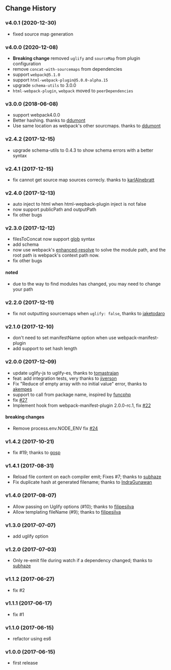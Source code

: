 ## Change History

### v4.0.1 (2020-12-30)
* fixed source map generation

### v4.0.0 (2020-12-08)
* **Breaking change** removed `uglify` and `sourceMap` from plugin configuration
* remove `concat-with-sourcemaps` from dependencies
* support `webpack@5.1.0`
* support `html-webpack-plugin@5.0.0-alpha.15`
* upgrade `schema-utils` to 3.0.0
* `html-webpack-plugin`, `webpack` moved to `peerDependencies`

### v3.0.0 (2018-06-08)
* support webpack4.0.0
* Better hashing. thanks to [ddumont](https://github.com/ddumont)
* Use same location as webpack's other sourcmaps. thanks to [ddumont](https://github.com/ddumont)

### v2.4.2 (2017-12-15)
* upgrade schema-utils to 0.4.3 to show schema errors with a better syntax

### v2.4.1 (2017-12-15)
* fix cannot get source map sources correcly. thanks to [karlAlnebratt](https://github.com/karlAlnebratt)

### v2.4.0 (2017-12-13)
* auto inject to html when html-wepback-plugin inject is not false
* now support publicPath and outputPath
* fix other bugs

### v2.3.0 (2017-12-12)
* filesToConcat now support [glob](https://github.com/sindresorhus/globby) syntax
* add schema
* now use webpack's [enhanced-resolve](https://github.com/webpack/enhanced-resolve) to solve the module path, and the root path is webpack's context path now.
* fix other bugs

#### noted

* due to the way to find modules has changed, you may need to change your path

### v2.2.0 (2017-12-11)
* fix not outputting sourcemaps when `uglify: false`, thanks to [jaketodaro](https://github.com/jaketodaro)

### v2.1.0 (2017-12-10)
* don't need to set manifestName option when use webpack-manifest-plugin
* add support to set hash length

### v2.0.0 (2017-12-09)
* update uglify-js to uglify-es, thanks to [tomastrajan](https://github.com/tomastrajan)
* feat: add integration tests, very thanks to [jiverson](https://github.com/jiverson)
* Fix "Reduce of empty array with no initial value" error, thanks to [akempes](https://github.com/akempes)
* support to call from package name, inspired by [funcphp](https://github.com/funcphp)
* fix [#27](https://github.com/hxlniada/webpack-concat-plugin/issues/27)
* Implement hook from webpack-manifest-plugin 2.0.0-rc.1, fix [#22](https://github.com/hxlniada/webpack-concat-plugin/issues/22)

#### breaking changes
* Remove process.env.NODE_ENV fix [#24](https://github.com/hxlniada/webpack-concat-plugin/issues/24)

### v1.4.2 (2017-10-21)
* fix #19; thanks to [gosp](https://github.com/gosp)

### v1.4.1 (2017-08-31)
* Reload file content on each compiler emit; Fixes #7; thanks to [subhaze](https://github.com/subhaze)
* Fix duplicate hash at generated filename; thanks to [IndraGunawan](https://github.com/IndraGunawan)

### v1.4.0 (2017-08-07)
* Allow passing on Uglify options (#10); thanks to [filipesilva](https://github.com/filipesilva)
* Allow templating fileName (#9); thanks to [filipesilva](https://github.com/filipesilva)

### v1.3.0 (2017-07-07)
* add uglify option

### v1.2.0 (2017-07-03)
* Only re-emit file during watch if a dependency changed; thanks to [subhaze](https://github.com/subhaze)

### v1.1.2 (2017-06-27)
* fix #2

### v1.1.1 (2017-06-17)
* fix #1

### v1.1.0 (2017-06-15)
* refactor using es6

### v1.0.0 (2017-06-15)
* first release
